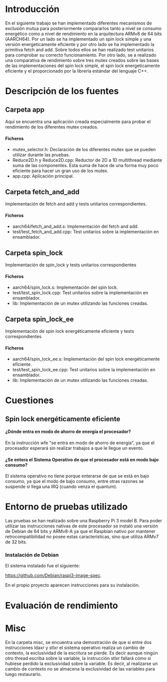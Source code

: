 # Introducción
En el siguiente trabajo se han implementado diferentes mecanismos de exclusión mutua para posteriormente compararlos tanto a nivel se consumo energético como a nivel de rendimiento en la arquitectura ARMv8 de 64 bits (AARCH64). Por un lado se ha implementado un spin lock simple y una versión energeticamente eficiente y por otro lado se ha implementado la primitiva fetch and add. 
Sobre todos ellos se han realizado test unitarios para comprobar su correcto funcionamiento.
Por otro lado, se a realizado una comparativa de rendimiento sobre tres mutex creados sobre las bases de las implementaciones del spin lock simple, el spin lock energeticamente eficiente y el proporcionado por la librería estándar del lenguaje C++.


# Descripción de los fuentes
## Carpeta app
Aquí se encuentra una aplicación creada especialmente para probar el rendimiento de los diferentes mutex creados.

#### Ficheros
- mutex_selector.h: Declaración de los diferentes mutex que se pueden utilizar durante las pruebas.
- Reduce2D.h y Reduce2D.cpp: Reductor de 2D a 1D multithread mediante suma de las componentes. Esta suma de hace de una forma muy poco eficiente para hacer un gran uso de los mutex.
- app.cpp: Aplicación principal.


## Carpeta fetch_and_add
Implementación de fetch and add y tests unitarios correspondientes.

#### Ficheros
- aarch64/fetch_and_add.s: Implementación del fetch and add.
- test/test_fetch_and_add.cpp: Test unitarios sobre la implementación en ensamblador.


## Carpeta spin_lock
Implementación de spin_lock y tests unitarios correspondientes

#### Ficheros
- aarch64/spin_lock.s: Implementación del spin lock.
- test/test_spin_lock.cpp: Test unitarios sobre la implementación en ensamblador.
- lib: Implementación de un mutex utilizando las funciones creadas. 


## Carpeta spin_lock_ee
Implementación de spin lock energéticamente eficiente y tests correspondientes

#### Ficheros
- aarch64/spin_lock_ee.s: Implementación del spin lock energéticamente eficiente.
- test/test_spin_lock_ee.cpp: Test unitarios sobre la implementación en ensamblador.
- lib: Implementación de un mutex utilizando las funciones creadas. 


# Cuestiones
## Spin lock energéticamente eficiente
#### ¿Dónde entra en modo de ahorro de energía el procesador?
En la instrucción wfe "se entra en modo de ahorro de energía", ya que el procesador esperará sin realizar trabajos a que le llegue un evento.

#### ¿Se entera el Sistema Operativo de que el procesador está en modo bajo consumo?
El sistema operativo no tiene porque enterarse de que se está en bajo consumo, ya que el modo de bajo consumo, entre otras razones se suspende si llega una IRQ (cuando venza el quantum). 

# Entorno de pruebas utilizado
Las pruebas se han realizado sobre una Raspberry Pi 3 model B. Para poder utilizar las instrucciones nativas de este procesador se instaló una versión de Debian de 64 bits y ARMv8-A ya que el Raspbian nativo por mantener retrocompatibilidad no posee estas características, sino que utiliza ARMv7 de 32 bits.

### Instalación de Debian
El sistema instalado fue el siguiente:

https://github.com/Debian/raspi3-image-spec.

En el propio proyecto aparecen instrucciones para su instalación.

# Evaluación de rendimiento

# Misc
En la carpeta misc, se encuentra una demostración de que si entre dos instrucciones ldaxr y stlxr el sistema operativo realiza un cambio de contexto, la exclusividad de la escritura se pierde. Es decir aunque ningún otro thread escriba sobre la variable, la instrucción stlxr fallará cómo si hubiese perdido la exclusividad sobre la variable. Es decir, al realizarse un cambio de contexto no se almacena la exclusividad de las variables para luego restaurarlo.